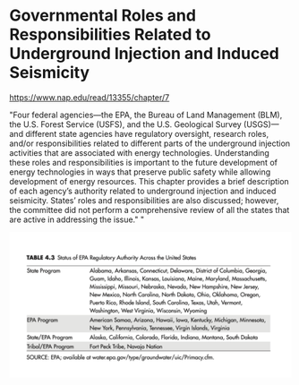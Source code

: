 # Governmental Roles and Responsibilities Related to Underground Injection and Induced Seismicity

https://www.nap.edu/read/13355/chapter/7

"Four federal agencies—the EPA, the Bureau of Land Management (BLM), the U.S. Forest Service (USFS), and the U.S. Geological Survey (USGS)—and different state agencies have regulatory oversight, research roles, and/or responsibilities related to different parts of the underground injection activities that are associated with energy technologies. Understanding these roles and responsibilities is important to the future development of energy technologies in ways that preserve public safety while allowing development of energy resources. This chapter provides a brief description of each agency’s authority related to underground injection and induced seismicity. States’ roles and responsibilities are also discussed; however, the committee did not perform a comprehensive review of all the states that are active in addressing the issue."
"

![](../assets/images/primacy.png)
